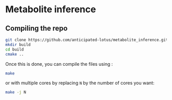 # Metabolite inference

## Compiling the repo
```bash
git clone https://github.com/anticipated-lotus/metabolite_inference.git
mkdir build 
cd build
cmake ..
```

Once this is done, you can compile the files using :
```bash
make 
```
or with multiple cores by replacing `N` by the number of cores you want: 

```bash
make -j N
```